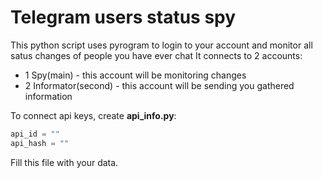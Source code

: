 # Telegram users status spy
This python script uses pyrogram to login to your account and monitor all satus changes of people you have ever chat
It connects to 2 accounts: 
- 1 Spy(main) - this account will be monitoring changes
- 2 Informator(second) - this account will be sending you gathered information

To connect api keys, create **api_info.py**:
~~~ python 
api_id = ""
api_hash = ""
~~~ 

Fill this file with your data.

